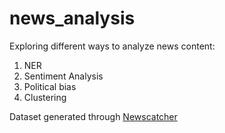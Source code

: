 # news_analysis
Exploring different ways to analyze news content:
1. NER
2. Sentiment Analysis
3. Political bias
4. Clustering

Dataset generated through [Newscatcher](https://newscatcherapi.com/)
